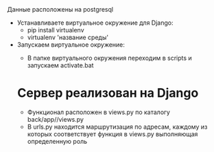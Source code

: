 </ul>
Данные расположены на postgresql
<ul>

 <li>Устанавливаете виртуальное окружение для Django:
    <ul>
      <li> pip install virtualenv </li>
      <li> virtualenv 'название среды'</li>
    </ul>
  
  </li>
  <li>Запускаем виртуальное окружение:</li>
  <ul>
  <li>
    В папке виртуального окружения переходим в scripts и запускаем activate.bat
  </li>
  </ul>
  
  
<h1> Сервер реализован на Django</h1>
<ul>
  <li>Функционал расположен в views.py по каталогу back/app//views.py</li>
  <li>В urls.py находится маршрутизация по адресам, каждому из которых соответствует функция в views.py выполняющая определенную роль</li>
 </ul>
 

